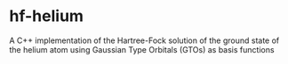 # hf-helium
A C++ implementation of the Hartree-Fock solution of the ground state of the helium atom using Gaussian Type Orbitals (GTOs) as basis functions
